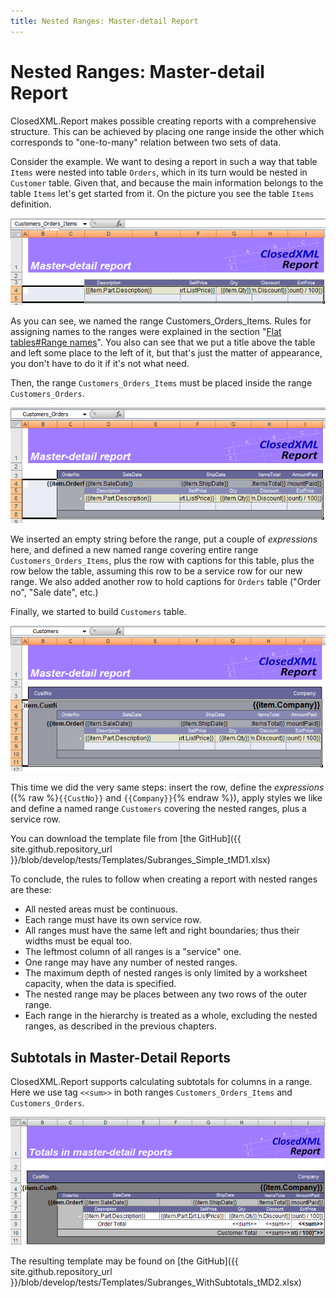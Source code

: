```yaml
---
title: Nested Ranges: Master-detail Report
---
```


# Nested Ranges: Master-detail Report

ClosedXML.Report makes possible creating reports with a comprehensive structure. This can be achieved by placing one range inside the other which corresponds to "one-to-many" relation between two sets of data.

Consider the example. We want to desing a report in such a way that table `Items` were nested into table `Orders`, which in its turn would be nested in `Customer` table. Given that, and because the main information belongs to the table `Items` let's get started from it. On the picture you see the table `Items` definition.

![step 1](../../images/nested-ranges-01.png)

As you can see, we named the range Customers_Orders_Items. Rules for assigning names to the ranges were explained in the section "[Flat tables#Range names](Flat-tables#Range-names)". You also can see that we put a title above the table and left some place to the left of it, but that's just the matter of appearance, you don't have to do it if it's not what need.

Then, the range `Customers_Orders_Items` must be placed inside the range `Customers_Orders`.

![step 2](../../images/nested-ranges-02.png)

We inserted an empty string before the range, put a couple of _expressions_ here, and defined a new named range covering entire range `Customers_Orders_Items`, plus the row with captions for this table, plus the row below the table, assuming this row to be a service row for our new range. We also added another row to hold captions for `Orders` table ("Order no", "Sale date", etc.)


Finally, we started to build `Customers` table.

![step 3](../../images/nested-ranges-03.png)

This time we did the very same steps: insert the row, define the _expressions_ ({% raw %}`{{CustNo}}` and `{{Company}}`{% endraw %}), apply styles we like and define a named range `Customers` covering the nested ranges, plus a service row.

You can download the template file from [the GitHub]({{ site.github.repository_url }}/blob/develop/tests/Templates/Subranges_Simple_tMD1.xlsx)

To conclude, the rules to follow when creating a report with nested ranges are these:

* All nested areas must be continuous. 
* Each range must have its own service row.
* All ranges must have the same left and right boundaries; thus their widths must be equal too.
* The leftmost column of all ranges is a "service" one.
* One range may have any number of nested ranges.
* The maximum depth of nested ranges is only limited by a worksheet capacity, when the data is specified.
* The nested range may be places between any two rows of the outer range.
* Each range in the hierarchy is treated as a whole, excluding the nested ranges, as described in the previous chapters.


## Subtotals in Master-Detail Reports

ClosedXML.Report supports calculating subtotals  for columns in a range. Here we use tag `<<sum>>` in both ranges `Customers_Orders_Items` and `Customers_Orders`.

![totals](../../images/nested-ranges-04.png)

The resulting template may be found on [the GitHub]({{ site.github.repository_url }}/blob/develop/tests/Templates/Subranges_WithSubtotals_tMD2.xlsx)
